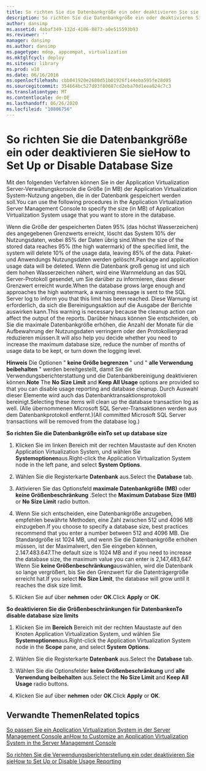 ```yaml
---
title: So richten Sie die Datenbankgröße ein oder deaktivieren Sie sie
description: So richten Sie die Datenbankgröße ein oder deaktivieren Sie sie
author: dansimp
ms.assetid: 4abaf349-132d-4186-8873-a0e515593b93
ms.reviewer: ''
manager: dansimp
ms.author: dansimp
ms.pagetype: mdop, appcompat, virtualization
ms.mktglfcycl: deploy
ms.sitesec: library
ms.prod: w10
ms.date: 06/16/2016
ms.openlocfilehash: cbb041920e2680d51b01926f144eba595fe28d05
ms.sourcegitcommit: 354664bc527d93f80687cd2eba70d1eea024c7c3
ms.translationtype: MT
ms.contentlocale: de-DE
ms.lasthandoff: 06/26/2020
ms.locfileid: "10806756"
---
```

# <span data-ttu-id="a994e-103">So richten Sie die Datenbankgröße ein oder deaktivieren Sie sie</span><span class="sxs-lookup"><span data-stu-id="a994e-103">How to Set Up or Disable Database Size</span></span>


<span data-ttu-id="a994e-104">Mit den folgenden Verfahren können Sie in der Application Virtualization Server-Verwaltungskonsole die Größe (in MB) der Application Virtualization System-Nutzung angeben, die in der Datenbank gespeichert werden soll.</span><span class="sxs-lookup"><span data-stu-id="a994e-104">You can use the following procedures in the Application Virtualization Server Management Console to specify the size (in MB) of Application Virtualization System usage that you want to store in the database.</span></span>

<span data-ttu-id="a994e-105">Wenn die Größe der gespeicherten Daten 95% (das höchst Wasserzeichen) des angegebenen Grenzwerts erreicht, löscht das System 10% der Nutzungsdaten, wobei 85% der Daten übrig sind.</span><span class="sxs-lookup"><span data-stu-id="a994e-105">When the size of the stored data reaches 95% (the high watermark) of the specified limit, the system will delete 10% of the usage data, leaving 85% of the data.</span></span> <span data-ttu-id="a994e-106">Paket-und Anwendungs Nutzungsdaten werden gelöscht.</span><span class="sxs-lookup"><span data-stu-id="a994e-106">Package and application usage data will be deleted.</span></span> <span data-ttu-id="a994e-107">Wenn die Datenbank groß genug ist und sich dem hohen Wasserzeichen nähert, wird eine Warnmeldung an das SQL Server-Protokoll gesendet, um Sie darüber zu informieren, dass dieser Grenzwert erreicht wurde.</span><span class="sxs-lookup"><span data-stu-id="a994e-107">When the database grows large enough and approaches the high watermark, a warning message is sent to the SQL Server log to inform you that this limit has been reached.</span></span> <span data-ttu-id="a994e-108">Diese Warnung ist erforderlich, da sich die Bereinigungsaktion auf die Ausgabe der Berichte auswirken kann.</span><span class="sxs-lookup"><span data-stu-id="a994e-108">This warning is necessary because the cleanup action can affect the output of the reports.</span></span> <span data-ttu-id="a994e-109">Darüber hinaus können Sie entscheiden, ob Sie die maximale Datenbankgröße erhöhen, die Anzahl der Monate für die Aufbewahrung der Nutzungsdaten verringern oder den Protokolliergrad reduzieren müssen.</span><span class="sxs-lookup"><span data-stu-id="a994e-109">It will also help you decide whether you need to increase the maximum database size, reduce the number of months of usage data to be kept, or turn down the logging level.</span></span>

<span data-ttu-id="a994e-110">**Hinweis**  Die Optionen " **keine Größe begrenzen** " und " **alle Verwendung beibehalten** " werden bereitgestellt, damit Sie die Verwendungsberichterstattung und die Datenbankbereinigung deaktivieren können.</span><span class="sxs-lookup"><span data-stu-id="a994e-110">**Note** The **No Size Limit** and **Keep All Usage** options are provided so that you can disable usage reporting and database cleanup.</span></span> <span data-ttu-id="a994e-111">Durch Auswahl dieser Elemente wird auch das Datenbanktransaktionsprotokoll bereinigt.</span><span class="sxs-lookup"><span data-stu-id="a994e-111">Selecting these items will clean up the database transaction log as well.</span></span> <span data-ttu-id="a994e-112">(Alle übernommenen Microsoft SQL Server-Transaktionen werden aus dem Datenbankprotokoll entfernt.)</span><span class="sxs-lookup"><span data-stu-id="a994e-112">(All committed Microsoft SQL Server transactions will be removed from the database log.)</span></span>

 

**<span data-ttu-id="a994e-113">So richten Sie die Datenbankgröße ein</span><span class="sxs-lookup"><span data-stu-id="a994e-113">To set up database size</span></span>**

1.  <span data-ttu-id="a994e-114">Klicken Sie im linken Bereich mit der rechten Maustaste auf den Knoten Application Virtualization System, und wählen Sie **Systemoptionen**aus.</span><span class="sxs-lookup"><span data-stu-id="a994e-114">Right-click the Application Virtualization System node in the left pane, and select **System Options**.</span></span>

2.  <span data-ttu-id="a994e-115">Wählen Sie die Registerkarte **Datenbank** aus.</span><span class="sxs-lookup"><span data-stu-id="a994e-115">Select the **Database** tab.</span></span>

3.  <span data-ttu-id="a994e-116">Aktivieren Sie das Optionsfeld **maximale Datenbankgröße (MB)** oder **keine Größenbeschränkung** .</span><span class="sxs-lookup"><span data-stu-id="a994e-116">Select the **Maximum Database Size (MB)** or **No Size Limit** radio button.</span></span>

4.  <span data-ttu-id="a994e-117">Wenn Sie sich entscheiden, eine Datenbankgröße anzugeben, empfehlen bewährte Methoden, eine Zahl zwischen 512 und 4096 MB einzugeben.</span><span class="sxs-lookup"><span data-stu-id="a994e-117">If you choose to specify a database size, best practices recommend that you enter a number between 512 and 4096 MB.</span></span> <span data-ttu-id="a994e-118">Die Standardgröße ist 1024 MB, und wenn Sie die Datenbankgröße erhöhen müssen, ist der Maximalwert, den Sie eingeben können, 2.147.483.647.</span><span class="sxs-lookup"><span data-stu-id="a994e-118">The default size is 1024 MB and if you need to increase the database size, the maximum value you can enter is 2,147,483,647.</span></span> <span data-ttu-id="a994e-119">Wenn Sie **keine Größenbeschränkung**auswählen, wird die Datenbank so lange vergrößert, bis Sie den Grenzwert für die Datenträgergröße erreicht hat.</span><span class="sxs-lookup"><span data-stu-id="a994e-119">If you select **No Size Limit**, the database will grow until it reaches the disk size limit.</span></span>

5.  <span data-ttu-id="a994e-120">Klicken Sie auf über **nehmen** oder **OK**.</span><span class="sxs-lookup"><span data-stu-id="a994e-120">Click **Apply** or **OK**.</span></span>

**<span data-ttu-id="a994e-121">So deaktivieren Sie die Größenbeschränkungen für Datenbanken</span><span class="sxs-lookup"><span data-stu-id="a994e-121">To disable database size limits</span></span>**

1.  <span data-ttu-id="a994e-122">Klicken Sie im **Bereich** Bereich mit der rechten Maustaste auf den Knoten Application Virtualization System, und wählen Sie **Systemoptionen**aus.</span><span class="sxs-lookup"><span data-stu-id="a994e-122">Right-click the Application Virtualization System node in the **Scope** pane, and select **System Options**.</span></span>

2.  <span data-ttu-id="a994e-123">Wählen Sie die Registerkarte **Datenbank** aus.</span><span class="sxs-lookup"><span data-stu-id="a994e-123">Select the **Database** tab.</span></span>

3.  <span data-ttu-id="a994e-124">Wählen Sie die Optionsfelder **keine Größenbeschränkung** und **alle Verwendung beibehalten** aus.</span><span class="sxs-lookup"><span data-stu-id="a994e-124">Select the **No Size Limit** and **Keep All Usage** radio buttons.</span></span>

4.  <span data-ttu-id="a994e-125">Klicken Sie auf über **nehmen** oder **OK**.</span><span class="sxs-lookup"><span data-stu-id="a994e-125">Click **Apply** or **OK**.</span></span>

## <span data-ttu-id="a994e-126">Verwandte Themen</span><span class="sxs-lookup"><span data-stu-id="a994e-126">Related topics</span></span>


[<span data-ttu-id="a994e-127">So passen Sie ein Application Virtualization System in der Server Management Console an</span><span class="sxs-lookup"><span data-stu-id="a994e-127">How to Customize an Application Virtualization System in the Server Management Console</span></span>](how-to-customize-an-application-virtualization-system-in-the-server-management-console.md)

[<span data-ttu-id="a994e-128">So richten Sie die Verwendungsberichterstellung ein oder deaktivieren Sie sie</span><span class="sxs-lookup"><span data-stu-id="a994e-128">How to Set Up or Disable Usage Reporting</span></span>](how-to-set-up-or-disable-usage-reporting.md)

 

 





